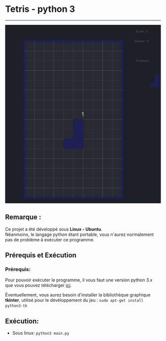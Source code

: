 # Tetris - python 3
---

![Exécution d'une partie de jeu](./demo.gif "Démo d'une partie de jeu")

## Remarque :
Ce projet a été développé sous **Linux - Ubuntu**.  
Néanmoins, le langage python étant portable, vous n'aurez normalement pas de problème à exécuter ce programme.


## Prérequis et Exécution

### Prérequis:

Pour pouvoir exécuter le programme, il vous faut une version python 3.x que vous pouvez télécharger [ici](https://www.python.org/downloads/).  

Éventuellement, vous aurez besoin d'installer la bibliothèque graphique **tkinter**, utilisé pour le dévéloppement du jeu : `sudo apt-get install python3-tk`  

## Exécution:
+ Sous linux: `python3 main.py`

